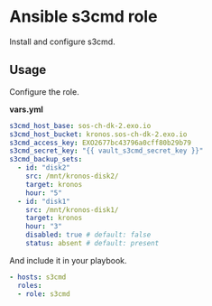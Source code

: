# Ansible s3cmd role

Install and configure s3cmd.

## Usage

Configure the role.

**vars.yml**

```yml
s3cmd_host_base: sos-ch-dk-2.exo.io
s3cmd_host_bucket: kronos.sos-ch-dk-2.exo.io
s3cmd_access_key: EXO2677bc43796a0cff80b29b79
s3cmd_secret_key: "{{ vault_s3cmd_secret_key }}"
s3cmd_backup_sets:
  - id: "disk2"
    src: /mnt/kronos-disk2/
    target: kronos
    hour: "5"
  - id: "disk1"
    src: /mnt/kronos-disk1/
    target: kronos
    hour: "3"
    disabled: true # default: false
    status: absent # default: present
```

And include it in your playbook.

```yml
- hosts: s3cmd
  roles:
  - role: s3cmd
```
